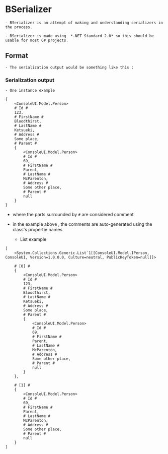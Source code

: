 # BSerializer

    - BSerializer is an attempt of making and understanding serializers in the process.

    - BSerializer is made using  *.NET Standard 2.0* so this should be usable for most C# projects. 

## Format

    - The serialization output would be something like this :

### Serialization output
    - One instance example
```
{
	<ConsoleUI.Model.Person>
	# Id #
	123,
	# FirstName #
	Bloodthirst,
	# LastName #
	Ketsueki,
	# Address #
	Some place,
	# Parent #
	{
		<ConsoleUI.Model.Person>
		# Id #
		69,
		# FirstName #
		Parent,
		# LastName #
		McParenton,
		# Address #
		Some other place,
		# Parent #
		null
	}
}
```

- where the parts surrounded by ```#``` are considered comment
- in the example above , the comments are auto-generated using the class's propertie names

    - List example
```
[
	<System.Collections.Generic.List`1[[ConsoleUI.Model.IPerson, ConsoleUI, Version=1.0.0.0, Culture=neutral, PublicKeyToken=null]]>

	# [0] #
	{
		<ConsoleUI.Model.Person>
		# Id #
		123,
		# FirstName #
		Bloodthirst,
		# LastName #
		Ketsueki,
		# Address #
		Some place,
		# Parent #
		{
			<ConsoleUI.Model.Person>
			# Id #
			69,
			# FirstName #
			Parent,
			# LastName #
			McParenton,
			# Address #
			Some other place,
			# Parent #
			null
		}
	},

	# [1] #
	{
		<ConsoleUI.Model.Person>
		# Id #
		69,
		# FirstName #
		Parent,
		# LastName #
		McParenton,
		# Address #
		Some other place,
		# Parent #
		null
	}
]
```
